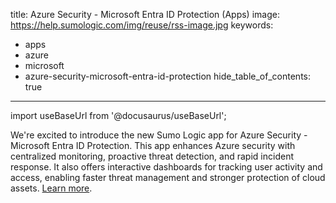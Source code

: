 title: Azure Security - Microsoft Entra ID Protection (Apps)
image: https://help.sumologic.com/img/reuse/rss-image.jpg
keywords:
  - apps
  - azure
  - microsoft
  - azure-security-microsoft-entra-id-protection
hide_table_of_contents: true    
---

import useBaseUrl from '@docusaurus/useBaseUrl';

We're excited to introduce the new Sumo Logic app for Azure Security - Microsoft Entra ID Protection. This app enhances Azure security with centralized monitoring, proactive threat detection, and rapid incident response. It also offers interactive dashboards for tracking user activity and access, enabling faster threat management and stronger protection of cloud assets. [Learn more](/docs/integrations/microsoft-azure/azure-security-microsoft-entra-id-protection/).